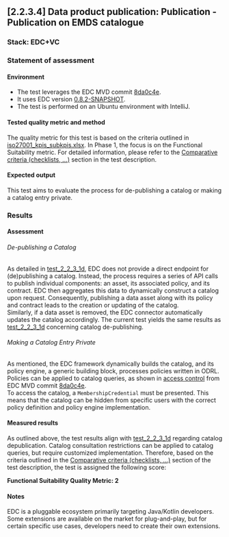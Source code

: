## [2.2.3.4] Data product publication: Publication - Publication on EMDS catalogue
### Stack: EDC+VC

### Statement of assessment

#### Environment
- The test leverages the EDC MVD commit [8da0c4e](https://github.com/eclipse-edc/MinimumViableDataspace/commit/8da0c4e6a8921dcb6ff189c2901868979bdc9a93).
- It uses EDC version [0.8.2-SNAPSHOT](https://github.com/eclipse-edc/MinimumViableDataspace/blob/8da0c4e6a8921dcb6ff189c2901868979bdc9a93/gradle/libs.versions.toml#L7).
- The test is performed on an Ubuntu environment with IntelliJ.

#### Tested quality metric and method
The quality metric for this test is based on the criteria outlined in [iso27001_kpis_subkpis.xlsx](../../../../../design_decisions/background_info/iso27001_kpis_subkpis.xlsx). In Phase 1, the focus is on the Functional Suitability metric. For detailed information, please refer to the [Comparative criteria (checklists, ...)](./test.md#comparative-criteria-checklists-) section in the test description.

#### Expected output
This test aims to evaluate the process for de-publishing a catalog or making a catalog entry private.

### Results

#### Assessment
###### De-publishing a Catalog
As detailed in [test_2_2_3_1d](../test_2_2_3_1d/result_fiware.md), EDC does not provide a direct endpoint for (de)publishing a catalog. Instead, the process requires a series of API calls to publish individual components: an asset, its associated policy, and its contract. EDC then aggregates this data to dynamically construct a catalog upon request. Consequently, publishing a data asset along with its policy and contract leads to the creation or updating of the catalog.\
Similarly, if a data asset is removed, the EDC connector automatically updates the catalog accordingly.
The current test yields the same results as [test_2_2_3_1d](../test_2_2_3_1d/result_fiware.md) concerning catalog de-publishing.

###### Making a Catalog Entry Private
As mentioned, the EDC framework dynamically builds the catalog, and its policy engine, a generic building block, processes policies written in ODRL.\
Policies can be applied to catalog queries, as shown in [access control](https://github.com/eclipse-edc/MinimumViableDataspace?tab=readme-ov-file#33-access-control) from EDC MVD commit [8da0c4e](https://github.com/eclipse-edc/MinimumViableDataspace/commit/8da0c4e6a8921dcb6ff189c2901868979bdc9a93).\
To access the catalog, a `MembershipCredential` must be presented. This means that the catalog can be hidden from specific users with the correct policy definition and policy engine implementation.

#### Measured results
As outlined above, the test results align with [test_2_2_3_1d](../test_2_2_3_1d/result_fiware.md) regarding catalog depublication. Catalog consultation restrictions can be applied to catalog queries, but require customized implementation.
Therefore, based on the criteria outlined in the [Comparative criteria (checklists, ...)](./test.md#comparative-criteria-checklists-) section of the test description, the test is assigned the following score:

**Functional Suitability Quality Metric: 2**

#### Notes
EDC is a pluggable ecosystem primarily targeting Java/Kotlin developers. Some extensions are available on the market for plug-and-play, but for certain specific use cases, developers need to create their own extensions.